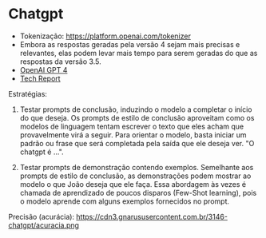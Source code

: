 # Chatgpt
- Tokenização: https://platform.openai.com/tokenizer
- Embora as respostas geradas pela versão 4 sejam mais precisas e relevantes, elas podem levar mais tempo para serem geradas do que as respostas da versão 3.5.
- [OpenAI GPT 4](https://openai.com/index/gpt-4-research/)
- [Tech Report](https://arxiv.org/abs/2303.08774)

Estratégias:

1. Testar prompts de conclusão, induzindo o modelo a completar o início do que deseja.
Os prompts de estilo de conclusão aproveitam como os modelos de linguagem tentam escrever o texto que eles acham que provavelmente virá a seguir. Para orientar o modelo, basta iniciar um padrão ou frase que será completada pela saída que ele deseja ver.
"O chatgpt é ...".

2. Testar prompts de demonstração contendo exemplos.
Semelhante aos prompts de estilo de conclusão, as demonstrações podem mostrar ao modelo o que João deseja que ele faça. Essa abordagem às vezes é chamada de aprendizado de poucos disparos (Few-Shot learning), pois o modelo aprende com alguns exemplos fornecidos no prompt.

Precisão (acurácia): https://cdn3.gnarususercontent.com.br/3146-chatgpt/acuracia.png
